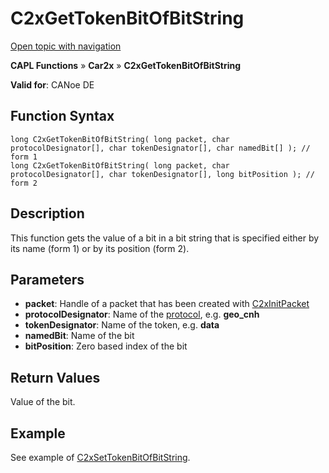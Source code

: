 # C2xGetTokenBitOfBitString

[Open topic with navigation](../../../../../CANoeDEFamily.htm#Topics/CAPLFunctions/Car2x/Functions/CAPLfunctionC2xGetTokenBitOfBitString.md)

**CAPL Functions** » **Car2x** » **C2xGetTokenBitOfBitString**

**Valid for**: CANoe DE

## Function Syntax

```plaintext
long C2xGetTokenBitOfBitString( long packet, char protocolDesignator[], char tokenDesignator[], char namedBit[] ); // form 1
long C2xGetTokenBitOfBitString( long packet, char protocolDesignator[], char tokenDesignator[], long bitPosition ); // form 2
```

## Description

This function gets the value of a bit in a bit string that is specified either by its name (form 1) or by its position (form 2).

## Parameters

- **packet**: Handle of a packet that has been created with [C2xInitPacket](CAPLfunctionC2xInitPacket.md)
- **protocolDesignator**: Name of the [protocol](../../../CANoeCANalyzer/Car2x/protocols/protocoloverviewCar2x.md), e.g. **geo_cnh**
- **tokenDesignator**: Name of the token, e.g. **data**
- **namedBit**: Name of the bit
- **bitPosition**: Zero based index of the bit

## Return Values

Value of the bit.

## Example

See example of [C2xSetTokenBitOfBitString](CAPLfunctionC2xSetTokenBitOfBitString.md).
